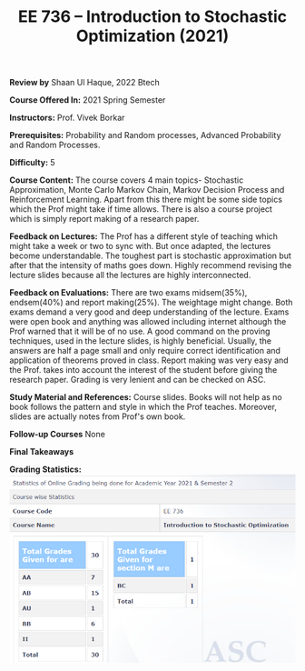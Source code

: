﻿---
layout: page
title: EE 736 – Introduction to Stochastic Optimization (2021)
cover-img: assets/img/Cover_study.jpg
thumbnail-img: ""
share-img: ""
comments: true
tags: [Elective, Probability, Optimization]
---


**Review by** 
Shaan Ul Haque, 2022 Btech

**Course Offered In:**
2021 Spring Semester

**Instructors:**
Prof. Vivek Borkar

**Prerequisites:**
Probability and Random processes, Advanced Probability and Random Processes.

**Difficulty:** 
5

**Course Content:** 
The course covers 4 main topics- Stochastic Approximation, Monte Carlo Markov Chain, Markov Decision Process and Reinforcement Learning. Apart from this there might be some side topics which the Prof might take if time allows. There is also a course project which is simply report making of a research paper.

**Feedback on Lectures:**
The Prof has a different style of teaching which might take a week or two to sync with. But once adapted, the lectures become understandable. The toughest part is stochastic approximation but after that the intensity of maths goes down. Highly recommend revising the lecture slides because all the lectures are highly interconnected. 

**Feedback on Evaluations:** 
There are two exams midsem(35%), endsem(40%) and report making(25%). The weightage might change. Both exams demand a very good and deep understanding of the lecture. Exams were open book and anything was allowed including internet although the Prof warned that it will be of no use. A good command on the proving techniques, used in the lecture slides, is highly beneficial. Usually, the answers are half a page small and only require correct identification and application of theorems proved in class. Report making was very easy and the Prof. takes into account the interest of the student before giving the research paper. Grading is very lenient and can be checked on ASC. 

**Study Material and References:** 
Course slides. Books will not help as no book follows the pattern and style in which the Prof teaches. Moreover, slides are actually notes from Prof's own book.

**Follow-up Courses**
None

**Final Takeaways**

**Grading Statistics:**
![Grades](EE736_grades.png)


